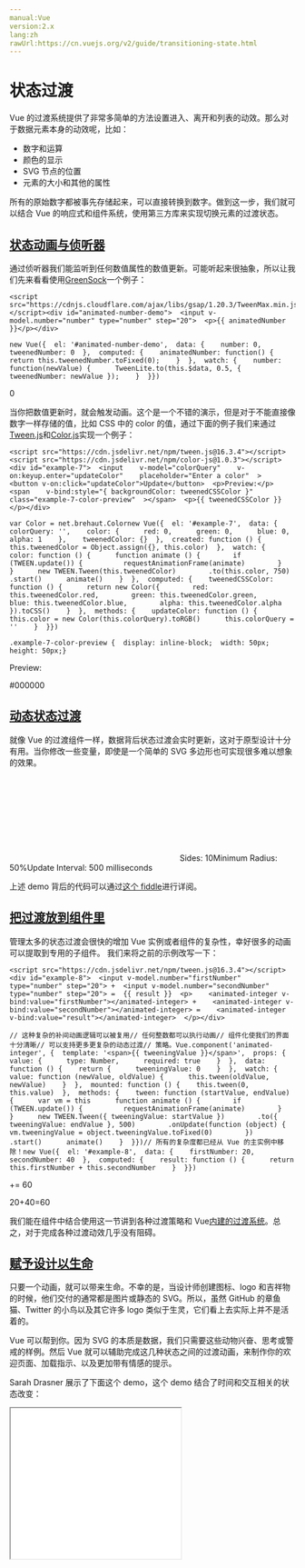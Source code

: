 ```yaml
---
manual:Vue
version:2.x
lang:zh
rawUrl:https://cn.vuejs.org/v2/guide/transitioning-state.html
---
```



# 状态过渡


Vue 的过渡系统提供了非常多简单的方法设置进入、离开和列表的动效。那么对于数据元素本身的动效呢，比如：


* 数字和运算
* 颜色的显示
* SVG 节点的位置
* 元素的大小和其他的属性


所有的原始数字都被事先存储起来，可以直接转换到数字。做到这一步，我们就可以结合 Vue 的响应式和组件系统，使用第三方库来实现切换元素的过渡状态。


## [状态动画与侦听器](%24918#状态动画与侦听器 "状态动画与侦听器")<a name="状态动画与侦听器"></a>


通过侦听器我们能监听到任何数值属性的数值更新。可能听起来很抽象，所以让我们先来看看使用[GreenSock](%25126 "")一个例子：


```
<script src="https://cdnjs.cloudflare.com/ajax/libs/gsap/1.20.3/TweenMax.min.js"></script><div id="animated-number-demo">  <input v-model.number="number" type="number" step="20">  <p>{{ animatedNumber }}</p></div>
``` 


```
new Vue({  el: '#animated-number-demo',  data: {    number: 0,    tweenedNumber: 0  },  computed: {    animatedNumber: function() {      return this.tweenedNumber.toFixed(0);    }  },  watch: {    number: function(newValue) {      TweenLite.to(this.$data, 0.5, { tweenedNumber: newValue });    }  }})
``` 



0




当你把数值更新时，就会触发动画。这个是一个不错的演示，但是对于不能直接像数字一样存储的值，比如 CSS 中的 color 的值，通过下面的例子我们来通过[Tween.js](%25127 "")和[Color.js](%25128 "")实现一个例子：


```
<script src="https://cdn.jsdelivr.net/npm/tween.js@16.3.4"></script><script src="https://cdn.jsdelivr.net/npm/color-js@1.0.3"></script><div id="example-7">  <input    v-model="colorQuery"    v-on:keyup.enter="updateColor"    placeholder="Enter a color"  >  <button v-on:click="updateColor">Update</button>  <p>Preview:</p>  <span    v-bind:style="{ backgroundColor: tweenedCSSColor }"    class="example-7-color-preview"  ></span>  <p>{{ tweenedCSSColor }}</p></div>
``` 


```
var Color = net.brehaut.Colornew Vue({  el: '#example-7',  data: {    colorQuery: '',    color: {      red: 0,      green: 0,      blue: 0,      alpha: 1    },    tweenedColor: {}  },  created: function () {    this.tweenedColor = Object.assign({}, this.color)  },  watch: {    color: function () {      function animate () {        if (TWEEN.update()) {          requestAnimationFrame(animate)        }      }      new TWEEN.Tween(this.tweenedColor)        .to(this.color, 750)        .start()      animate()    }  },  computed: {    tweenedCSSColor: function () {      return new Color({        red: this.tweenedColor.red,        green: this.tweenedColor.green,        blue: this.tweenedColor.blue,        alpha: this.tweenedColor.alpha      }).toCSS()    }  },  methods: {    updateColor: function () {      this.color = new Color(this.colorQuery).toRGB()      this.colorQuery = ''    }  }})
``` 


```
.example-7-color-preview {  display: inline-block;  width: 50px;  height: 50px;}
``` 



Preview:



#000000



## [动态状态过渡](%24918#动态状态过渡 "动态状态过渡")<a name="动态状态过渡"></a>


就像 Vue 的过渡组件一样，数据背后状态过渡会实时更新，这对于原型设计十分有用。当你修改一些变量，即使是一个简单的 SVG 多边形也可实现很多难以想象的效果。

<svg><polygon></polygon><circle></circle></svg><label>Sides: 10</label><label>Minimum Radius: 50%</label><label>Update Interval: 500 milliseconds</label>


上述 demo 背后的代码可以通过[这个 fiddle](%25130 "")进行详阅。


## [把过渡放到组件里](%24918#把过渡放到组件里 "把过渡放到组件里")<a name="把过渡放到组件里"></a>


管理太多的状态过渡会很快的增加 Vue 实例或者组件的复杂性，幸好很多的动画可以提取到专用的子组件。
我们来将之前的示例改写一下：


```
<script src="https://cdn.jsdelivr.net/npm/tween.js@16.3.4"></script><div id="example-8">  <input v-model.number="firstNumber" type="number" step="20"> +  <input v-model.number="secondNumber" type="number" step="20"> =  {{ result }}  <p>    <animated-integer v-bind:value="firstNumber"></animated-integer> +    <animated-integer v-bind:value="secondNumber"></animated-integer> =    <animated-integer v-bind:value="result"></animated-integer>  </p></div>
``` 


```
// 这种复杂的补间动画逻辑可以被复用// 任何整数都可以执行动画// 组件化使我们的界面十分清晰// 可以支持更多更复杂的动态过渡// 策略。Vue.component('animated-integer', {  template: '<span>{{ tweeningValue }}</span>',  props: {    value: {      type: Number,      required: true    }  },  data: function () {    return {      tweeningValue: 0    }  },  watch: {    value: function (newValue, oldValue) {      this.tween(oldValue, newValue)    }  },  mounted: function () {    this.tween(0, this.value)  },  methods: {    tween: function (startValue, endValue) {      var vm = this      function animate () {        if (TWEEN.update()) {          requestAnimationFrame(animate)        }      }      new TWEEN.Tween({ tweeningValue: startValue })        .to({ tweeningValue: endValue }, 500)        .onUpdate(function (object) {          vm.tweeningValue = object.tweeningValue.toFixed(0)        })        .start()      animate()    }  }})// 所有的复杂度都已经从 Vue 的主实例中移除！new Vue({  el: '#example-8',  data: {    firstNumber: 20,    secondNumber: 40  },  computed: {    result: function () {      return this.firstNumber + this.secondNumber    }  }})
``` 

+= 60

20+40=60




我们能在组件中结合使用这一节讲到各种过渡策略和 Vue[内建的过渡系统](%24812 "")。总之，对于完成各种过渡动效几乎没有阻碍。


## [赋予设计以生命](%24918#赋予设计以生命 "赋予设计以生命")<a name="赋予设计以生命"></a>


只要一个动画，就可以带来生命。不幸的是，当设计师创建图标、logo 和吉祥物的时候，他们交付的通常都是图片或静态的 SVG。所以，虽然 GitHub 的章鱼猫、Twitter 的小鸟以及其它许多 logo 类似于生灵，它们看上去实际上并不是活着的。



Vue 可以帮到你。因为 SVG 的本质是数据，我们只需要这些动物兴奋、思考或警戒的样例。然后 Vue 就可以辅助完成这几种状态之间的过渡动画，来制作你的欢迎页面、加载指示、以及更加带有情感的提示。



Sarah Drasner 展示了下面这个 demo，这个 demo 结合了时间和交互相关的状态改变：





<iframe src='//codepen.io/sdras/embed/YZBGNp?height=265&theme-id=light&slug-hash=YZBGNp&default-tab=result&user=sdras&embed-version=2&pen-title=Vue-controlled%20Wall-E' width='null' height='265'></iframe>





